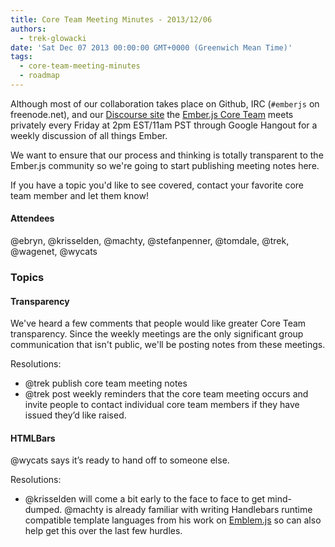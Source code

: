 ```yaml
---
title: Core Team Meeting Minutes - 2013/12/06
authors:
  - trek-glowacki
date: 'Sat Dec 07 2013 00:00:00 GMT+0000 (Greenwich Mean Time)'
tags:
  - core-team-meeting-minutes
  - roadmap
---
```



Although most of our collaboration takes place on Github, IRC 
(`#emberjs` on freenode.net), and our [Discourse site](http://discuss.emberjs.com/)
the [Ember.js Core Team](/team) meets privately every 
Friday at 2pm EST/11am PST through Google Hangout for a weekly 
discussion of all things Ember.

We want to ensure that our process and thinking is totally transparent
to the Ember.js community so we're going to start publishing meeting
notes here.

If you have a topic you'd like to see covered, contact your favorite
core team member and let them know!

#### Attendees
@ebryn, @krisselden, @machty, @stefanpenner, @tomdale, @trek, @wagenet, @wycats

### Topics

#### Transparency
We've heard a few comments that people would like greater Core Team transparency.
Since the weekly meetings are the only significant group communication that isn't
public, we'll be posting notes from these meetings.

Resolutions:

  * @trek publish core team meeting notes
  * @trek post weekly reminders that the core team meeting occurs and invite people
    to contact individual core team members if they have issued they’d like raised.

#### HTMLBars
@wycats says it’s ready to hand off to someone else. 

Resolutions:
  
  * @krisselden will come a bit early to the face to face to get mind-dumped. @machty
    is already familiar with writing Handlebars runtime compatible template languages
    from his work on [Emblem.js](http://emblemjs.com/) so can also help get this
    over the last few hurdles.

